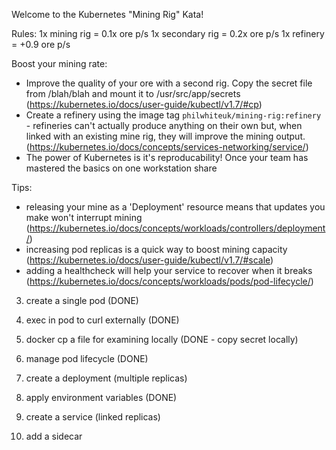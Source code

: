 Welcome to the Kubernetes "Mining Rig" Kata!

Rules:
1x mining rig = 0.1x ore p/s
1x secondary rig = 0.2x ore p/s
1x refinery = +0.9 ore p/s

Boost your mining rate:
- Improve the quality of your ore with a second rig. Copy the secret file from /blah/blah and mount it to /usr/src/app/secrets (https://kubernetes.io/docs/user-guide/kubectl/v1.7/#cp)
- Create a refinery using the image tag `philwhiteuk/mining-rig:refinery` - refineries can't actually produce anything on their own but, when linked with an existing mine rig, they will improve the mining output. (https://kubernetes.io/docs/concepts/services-networking/service/)
- The power of Kubernetes is it's reproducability! Once your team has mastered the basics on one workstation share 

Tips:
- releasing your mine as a 'Deployment' resource means that updates you make won't interrupt mining (https://kubernetes.io/docs/concepts/workloads/controllers/deployment/)
- increasing pod replicas is a quick way to boost mining capacity (https://kubernetes.io/docs/user-guide/kubectl/v1.7/#scale)
- adding a healthcheck will help your service to recover when it breaks (https://kubernetes.io/docs/concepts/workloads/pods/pod-lifecycle/)




3. create a single pod (DONE)
1. exec in pod to curl externally (DONE)

2. docker cp a file for examining locally (DONE - copy secret locally)
4. manage pod lifecycle (DONE)
5. create a deployment (multiple replicas)
6. apply environment variables (DONE)
7. create a service (linked replicas)
8. add a sidecar
